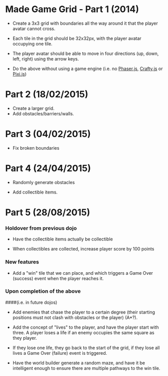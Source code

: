 # Made Game Grid - Part 1 (2014)

- Create a 3x3 grid with boundaries all the way around it that the player avatar cannot cross.

- Each tile in the grid should be 32x32px, with the player avatar occupying one tile.

- The player avatar should be able to move in four directions (up, down, left, right) using the arrow keys.

- Do the above without using a game engine (i.e. no [Phaser.js](http://phaser.io), [Crafty.js](http://craftyjs.com) or [Pixi.js](http://www.pixijs.com/))


# Part 2 (18/02/2015)

- Create a larger grid.
- Add obstacles/barriers/walls.


# Part 3 (04/02/2015)

- Fix broken boundaries


# Part 4 (24/04/2015)

- Randomly generate obstacles

- Add collectible items.

# Part 5 (28/08/2015)

### Holdover from previous dojo

- Have the collectible items actually be collectible

- When collectibles are collected, increase player score by 100 points

### New features

- Add a "win" tile that we can place, and which triggers a Game Over (success) event when the player reaches it.

### Upon completion of the above
####(i.e. in future dojos)

- Add enemies that chase the player to a certain degree (their starting positions must not clash with obstacles or the player) (A*?).

- Add the concept of "lives" to the player, and have the player start with three. A player loses a life if an enemy occupies the same square as they player.

- If they lose one life, they go back to the start of the grid, if they lose all lives a Game Over (failure) event is triggered.

- Have the world builder generate a random maze, and have it be intelligent enough to ensure there are multiple pathways to the win tile.
